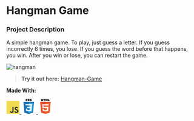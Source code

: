 # Hangman Game

### Project Description
A simple hangman game.
To play, just guess a letter. If you guess incorrectly 6 times, you lose. If you guess the word before that happens, you win. After you win or lose, you can restart the game.

![hangman](/images/hangman.avif)


> **Try it out here:**  [Hangman-Game](https://hangman-nu-three.vercel.app/)


**Made With:**

<a href="https://developer.mozilla.org/en-US/docs/Web/JavaScript" target="_blank" rel="noreferrer"> <img src="https://raw.githubusercontent.com/devicons/devicon/master/icons/javascript/javascript-original.svg" alt="javascript" width="35" height="35"/> </a> <a href="https://www.w3schools.com/css/" target="_blank" rel="noreferrer"> <img src="https://raw.githubusercontent.com/devicons/devicon/master/icons/css3/css3-original-wordmark.svg" alt="css3" width="40" height="40"/> </a><a href="https://www.w3.org/html/" target="_blank" rel="noreferrer"> <img src="https://raw.githubusercontent.com/devicons/devicon/master/icons/html5/html5-original-wordmark.svg" alt="html5" width="40" height="40"/> </a>
